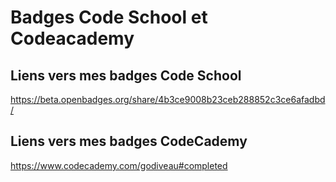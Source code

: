 # Badges Code School et Codeacademy

## **Liens vers mes badges Code School**  
<https://beta.openbadges.org/share/4b3ce9008b23ceb288852c3ce6afadbd/>

## **Liens vers mes badges CodeCademy** 
<https://www.codecademy.com/godiveau#completed>
